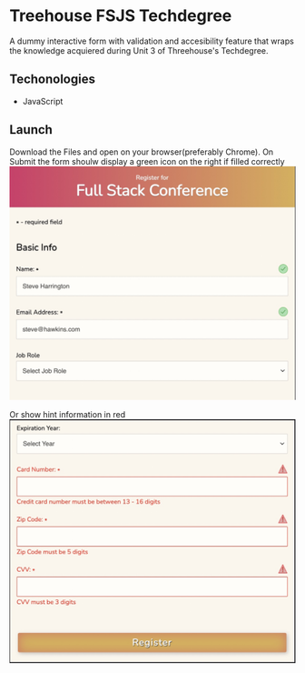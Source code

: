 # Treehouse FSJS Techdegree
A dummy interactive form with validation and accesibility feature that wraps the knowledge acquiered during Unit 3 of Threehouse's Techdegree.


## Techonologies
* JavaScript

## Launch
Download the Files and open on your browser(preferably Chrome).
On Submit the form shoulw display a green icon on the right if filled correctly
![correct form](/assets/form1.jpg)

Or show hint information in red
![incorrect form](/assets/form2.jpg)